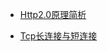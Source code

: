 - [Http2.0原理简析](https://blog.csdn.net/zhuyiquan/article/details/69257126)

- [Tcp长连接与短连接](https://www.cnblogs.com/pangguoping/p/5571422.html)
